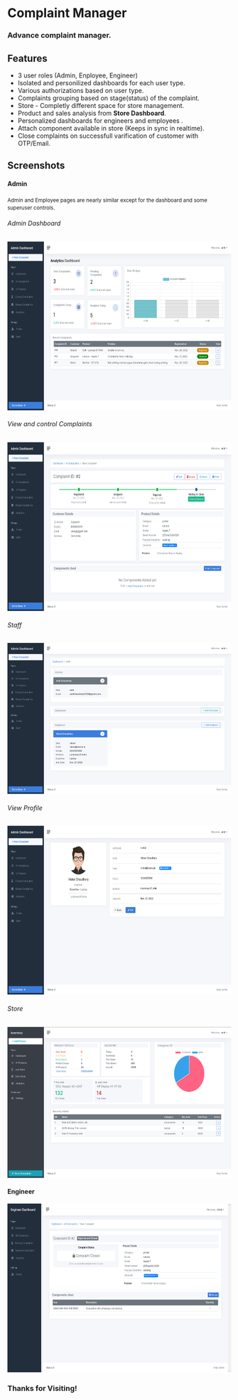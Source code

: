 # Complaint Manager
### Advance complaint manager.

## Features
- 3 user roles (Admin, Enployee, Engineer)
- Isolated and personilized dashboards for each user type.
- Various authorizations based on user type.
- Complaints grouping based on stage(status) of the complaint.
- Store - Completly different space for store management.
- Product and sales analysis from **Store Dashboard**.
- Personalized dashboards for engineers and employees .
- Attach component available in store (Keeps in sync in realtime).
- Close complaints on successfull varification of customer with OTP/Email.

## Screenshots

#### Admin 
<small>Admin and Employee pages are nearly similar except for the dashboard and some superuser controls.</small>

###### Admin Dashboard
<img src="https://github.com/amit9838/complaints-manager/blob/master/screenshots/dashboard_admin.png" width="720" height="380"/>

###### View and control Complaints
<img src="https://github.com/amit9838/complaints-manager/blob/master/screenshots/complaint_view_admin.png" width="720" height="380"/>

###### Staff
<img src="https://github.com/amit9838/complaints-manager/blob/master/screenshots/staff_admin.png" width="720" height="340"/>

###### View Profile
<img src="https://github.com/amit9838/complaints-manager/blob/master/screenshots/view_profile.png" width="720" height="380"/>

###### Store
<img src="https://github.com/amit9838/complaints-manager/blob/master/screenshots/store_admin.png" width="720" height="340"/>

#### Engineer
<img src="https://github.com/amit9838/complaints-manager/blob/master/screenshots/view_complaint_engg.png" width="720" height="380"/>

### Thanks for Visiting!
